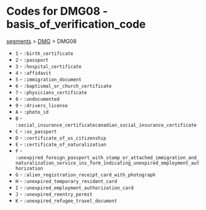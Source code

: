 # Codes for DMG08 - basis_of_verification_code
[segments](../segments.md) > [DMG](../segments/DMG.md) > DMG08
* `1` - `:birth_certificate`
* `2` - `:passport`
* `3` - `:hospital_certificate`
* `4` - `:affidavit`
* `5` - `:immigration_document`
* `6` - `:baptismal_or_church_certificate`
* `7` - `:physicians_certificate`
* `8` - `:undocumented`
* `9` - `:drivers_license`
* `A` - `:photo_id`
* `B` - `:social_insurance_certificatecanadian_social_insurance_certificate`
* `C` - `:us_passport`
* `D` - `:certificate_of_us_citizenship`
* `E` - `:certificate_of_naturalization`
* `F` - `:unexpired_foreign_passport_with_stamp_or_attached_immigration_and_naturalization_service_ins_form_indicating_unexpired_employment_authorization`
* `G` - `:alien_registration_receipt_card_with_photograph`
* `H` - `:unexpired_temporary_resident_card`
* `I` - `:unexpired_employment_authorization_card`
* `J` - `:unexpired_reentry_permit`
* `K` - `:unexpired_refugee_travel_document`
